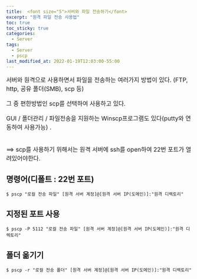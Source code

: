 ```yaml
---
title:  <font size="5">서버와 파일 전송하기</font>
excerpt: "원격 파일 전송 사용법"
toc: true
toc_sticky: true
categories:
  - Server
tags:
  - Server
  - pscp
last_modified_at: 2022-01-19T12:03:00-55:00
---
```


<font size="3">
서버와 원격으로 사용하면서 파일을 전송하는 여러가지 방법이 있다.
(FTP, http, 공유 폴더(SMB), scp 등)

그 중 편한방법인 scp를 선택하여 사용하고 있다.<br>

GUI / 폴더관리 / 파일전송을 지원하는 Winscp프로그램도 있다(putty와 연동하여 사용가능) .<br><br>

==> scp를 사용하기 위해서는 원격 서버에 ssh를 open하여 22번 포트가 열려있어야한다.
</font> 

## 명령어(디폴트 : 22번 포트)
```
$ pscp "로컬 전송 파일" [원격 서버 계정]@[원격 서버 IP(도메인)]:"원격 디렉토리"
```

## 지정된 포트 사용
```
$ pscp -P 5112 "로컬 전송 파일" [원격 서버 계정]@[원격 서버 IP(도메인)]:"원격 디렉토리"
```

## 폴더 옮기기
```
$ pscp -r "로컬 전송 폴더" [원격 서버 계정]@[원격 서버 IP(도메인)]:"원격 디렉토리"
```

